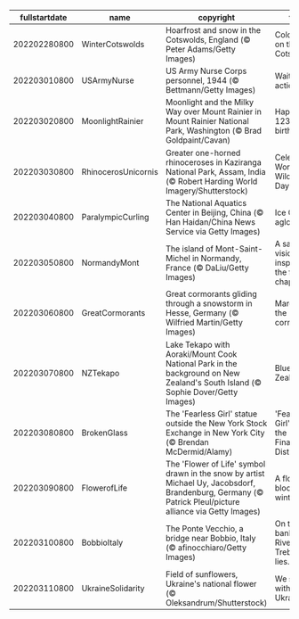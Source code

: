 |fullstartdate|name|copyright|title|image|
|--|--|--|--|--|
202202280800|WinterCotswolds|Hoarfrost and snow in the Cotswolds, England (© Peter Adams/Getty Images)|Cold falls on the Cotswolds|![](/en-US/2022/03/202202280800WinterCotswolds.jpg)|
202203010800|USArmyNurse|US Army Nurse Corps personnel, 1944 (© Bettmann/Getty Images)|Waiting for action|![](/en-US/2022/03/202203010800USArmyNurse.jpg)|
202203020800|MoonlightRainier|Moonlight and the Milky Way over Mount Rainier in Mount Rainier National Park, Washington (© Brad Goldpaint/Cavan)|Happy 123rd birthday|![](/en-US/2022/03/202203020800MoonlightRainier.jpg)|
202203030800|RhinocerosUnicornis|Greater one-horned rhinoceroses in Kaziranga National Park, Assam, India (© Robert Harding World Imagery/Shutterstock)|Celebrating World Wildlife Day|![](/en-US/2022/03/202203030800RhinocerosUnicornis.jpg)|
202203040800|ParalympicCurling|The National Aquatics Center in Beijing, China (© Han Haidan/China News Service via Getty Images)|Ice Cube aglow|![](/en-US/2022/03/202203040800ParalympicCurling.jpg)|
202203050800|NormandyMont|The island of Mont-Saint-Michel in Normandy, France (© DaLiu/Getty Images)|A saintly vision inspired the first chapel|![](/en-US/2022/03/202203050800NormandyMont.jpg)|
202203060800|GreatCormorants|Great cormorants gliding through a snowstorm in Hesse, Germany (© Wilfried Martin/Getty Images)|March of the cormorants|![](/en-US/2022/03/202203060800GreatCormorants.jpg)|
202203070800|NZTekapo|Lake Tekapo with Aoraki/Mount Cook National Park in the background on New Zealand's South Island (© Sophie Dover/Getty Images)|Blue Zealand|![](/en-US/2022/03/202203070800NZTekapo.jpg)|
202203080800|BrokenGlass|The 'Fearless Girl' statue outside the New York Stock Exchange in New York City (© Brendan McDermid/Alamy)|'Fearless Girl' rules the Financial District|![](/en-US/2022/03/202203080800BrokenGlass.jpg)|
202203090800|FlowerofLife|The 'Flower of Life' symbol drawn in the snow by artist Michael Uy, Jacobsdorf, Brandenburg, Germany (© Patrick Pleul/picture alliance via Getty Images)|A flower blooms in winter|![](/en-US/2022/03/202203090800FlowerofLife.jpg)|
202203100800|BobbioItaly|The Ponte Vecchio, a bridge near Bobbio, Italy (© afinocchiaro/Getty Images)|On the left bank of the River Trebbia lies...|![](/en-US/2022/03/202203100800BobbioItaly.jpg)|
202203110800|UkraineSolidarity|Field of sunflowers, Ukraine's national flower (© Oleksandrum/Shutterstock)|We stand with Ukraine|![](/en-US/2022/03/202203110800UkraineSolidarity.jpg)|
